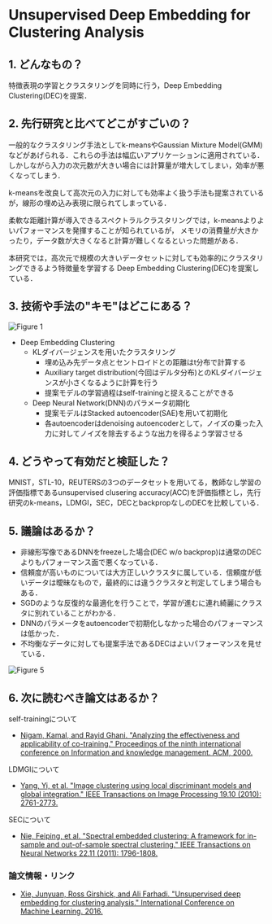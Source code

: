 # Unsupervised Deep Embedding for Clustering Analysis

## 1. どんなもの？

特徴表現の学習とクラスタリングを同時に行う，Deep Embedding Clustering(DEC)を提案．

## 2. 先行研究と比べてどこがすごいの？

一般的なクラスタリング手法としてk-meansやGaussian Mixture Model(GMM)などがあげられる．これらの手法は幅広いアプリケーションに適用されている．
しかしながら入力の次元数が大きい場合には計算量が増大してしまい，効率が悪くなってしまう．

k-meansを改良して高次元の入力に対しても効率よく扱う手法も提案されているが，線形の埋め込み表現に限られてしまっている．

柔軟な距離計算が導入できるスペクトラルクラスタリングでは，k-meansよりよいパフォーマンスを発揮することが知られているが，
メモリの消費量が大きかったり，データ数が大きくなると計算が難しくなるといった問題がある．

本研究では，高次元で規模の大きいデータセットに対しても効率的にクラスタリングできるよう特徴量を学習する Deep Embedding Clustering(DEC)を提案している．

## 3. 技術や手法の"キモ"はどこにある？

![Figure 1](https://raw.githubusercontent.com/shunk031/paper-survey/master/images/CV/Deep_Embedding_for_Clustering_Analysis/figure1.png)

- Deep Embedding Clustering
  - KLダイバージェンスを用いたクラスタリング
    - 埋め込み先データ点とセントロイドとの距離はt分布で計算する
    - Auxiliary target distribution(今回はデルタ分布)とのKLダイバージェンスが小さくなるように計算を行う
	- 提案モデルの学習過程はself-trainingと捉えることができる
  - Deep Neural Network(DNN)のパラメータ初期化
    - 提案モデルはStacked autoencoder(SAE)を用いて初期化
	- 各autoencoderはdenoising autoencoderとして，ノイズの乗った入力に対してノイズを除去するような出力を得るよう学習させる
	
## 4. どうやって有効だと検証した？

MNIST，STL-10，REUTERSの3つのデータセットを用いてる，教師なし学習の評価指標であるunsupervised clusering accuracy(ACC)を評価指標とし，先行研究のk-means，LDMGI，SEC，DECとbackpropなしのDECを比較している．


## 5. 議論はあるか？

- 非線形写像であるDNNをfreezeした場合(DEC w/o backprop)は通常のDECよりもパフォーマンス面で悪くなっている．
- 信頼度が高いものについては大方正しいクラスタに属している．信頼度が低いデータは曖昧なもので，最終的には違うクラスタと判定してしまう場合もある．
- SGDのような反復的な最適化を行うことで，学習が進むに連れ綺麗にクラスタに別れていることがわかる．
- DNNのパラメータをautoencoderで初期化しなかった場合のパフォーマンスは低かった．
- 不均衡なデータに対しても提案手法であるDECはよいパフォーマンスを見せている．

![Figure 5](https://raw.githubusercontent.com/shunk031/paper-survey/master/images/CV/Deep_Embedding_for_Clustering_Analysis/figure5.png)

## 6. 次に読むべき論文はあるか？

self-trainingについて
- [Nigam, Kamal, and Rayid Ghani. "Analyzing the effectiveness and applicability of co-training." Proceedings of the ninth international conference on Information and knowledge management. ACM, 2000.](http://dl.acm.org/citation.cfm?id=354805)

LDMGIについて
- [Yang, Yi, et al. "Image clustering using local discriminant models and global integration." IEEE Transactions on Image Processing 19.10 (2010): 2761-2773.](http://ieeexplore.ieee.org/abstract/document/5454426/)

SECについて
- [Nie, Feiping, et al. "Spectral embedded clustering: A framework for in-sample and out-of-sample spectral clustering." IEEE Transactions on Neural Networks 22.11 (2011): 1796-1808.](http://ieeexplore.ieee.org/abstract/document/6030950/)

### 論文情報・リンク

* [Xie, Junyuan, Ross Girshick, and Ali Farhadi. "Unsupervised deep embedding for clustering analysis." International Conference on Machine Learning. 2016.](http://www.jmlr.org/proceedings/papers/v48/xieb16.pdf)
